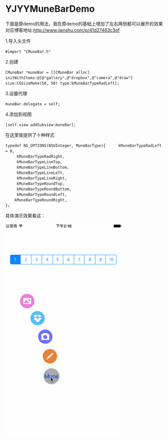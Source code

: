 # YJYYMuneBarDemo
下面是原demo的用法，我在原demo的基础上增加了左右两侧都可以展开的效果
对应博客地址:http://www.jianshu.com/p/41d27463c3ef

1.导入头文件 

`#import "CMuneBar.h"`

2.创建

`CMuneBar *muneBar = [[CMuneBar alloc] initWithItems:@[@"gallery",@"dropbox",@"camera",@"draw"] size:CGSizeMake(50, 50) type:kMuneBarTypeRadLeft];`


3.设置代理

`muneBar.delegate = self;`

4.添加到视图 

`[self.view addSubview:muneBar];`


在这里我提供了十种样式

`typedef NS_OPTIONS(NSUInteger, MuneBarType){`
`     kMuneBarTypeRadLeft = 0,`<br>
`     kMuneBarTypeRadRight,`<br>
`     kMuneBarTypeLineTop,`<br>
`     kMuneBarTypeLineBottom,`<br>
`     kMuneBarTypeLineLeft,`<br>
`     kMuneBarTypeLineRight,`<br>
`     kMuneBarTypeRoundTop,`<br>
`     kMuneBarTypeRoundBottom,`<br>
`     kMuneBarTypeRoundLeft,`<br>
`    kMuneBarTypeRoundRight,`<br>
`};`

具体演示效果看这：

![](https://github.com/CaoWeikang/CMuneBarDemo/blob/master/%E6%BC%94%E7%A4%BA.gif)<br>

